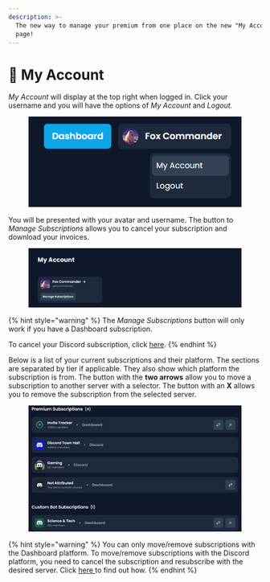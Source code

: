 ```yaml
---
description: >-
  The new way to manage your premium from one place on the new "My Account"
  page!
---
```


# 👤 My Account

_My Account_ will display at the top right when logged in. Click your username and you will have the options of _My Account_ and _Logout._



<figure><img src="../../.gitbook/assets/myacc1.png" alt=""><figcaption></figcaption></figure>

You will be presented with your avatar and username. The button to _Manage Subscriptions_ allows you to cancel your subscription and download your invoices.

<figure><img src="../../.gitbook/assets/myacc2.png" alt=""><figcaption></figcaption></figure>

{% hint style="warning" %}
The _Manage Subscriptions_ button will only work if you have a Dashboard subscription.

To cancel your Discord subscription, click [here](https://support.discord.com/hc/en-us/articles/9359445233303-Premium-App-FAQ#h\_01HW8TY8QFZKNGT5SSSNEGWEEJ).
{% endhint %}

Below is a list of your current subscriptions and their platform. The sections are separated by tier if applicable. They also show which platform the subscription is from. The button with the **two arrows** allow you to move a subscription to another server with a selector. The button with an **X** allows you to remove the subscription from the selected server.

<figure><img src="../../.gitbook/assets/myacc3.png" alt=""><figcaption></figcaption></figure>

{% hint style="warning" %}
You can only move/remove subscriptions with the Dashboard platform. To move/remove subscriptions with the Discord platform, you need to cancel the subscription and resubscribe with the desired server. Click [here ](https://support.discord.com/hc/en-us/articles/9359445233303-Premium-App-FAQ#h\_01HW8TY8QFZKNGT5SSSNEGWEEJ)to find out how.
{% endhint %}
